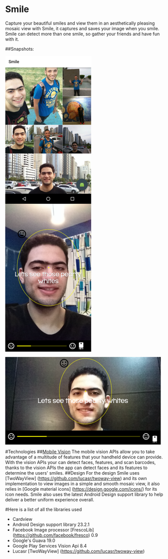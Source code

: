 # Smile
 Capture your beautiful smiles and view them in an aesthetically pleasing mosaic view with Smile, it captures and saves your image when you smile. Smile can detect more than one smile, so gather your friends and have fun with it.
 
 

##Snapshots:

<img src="https://raw.githubusercontent.com/m090009/Smile/master/ScreenShots/Screenshot_20160413-212923.jpg" 
     altr="Mosaic View"
     align="left" 
     height="471px" 
     width="274px"></img>
     
<img src="https://raw.githubusercontent.com/m090009/Smile/master/ScreenShots/Screenshot_20160413-213849.png" 
     altr="Camera View portrait"
     align="righ" 
     height="471px" 
     width="274px"></img>

<img src="https://raw.githubusercontent.com/m090009/Smile/master/ScreenShots/Screenshot_20160413-214002.png" 
     altr="Camera View landscape"
     align="center" 
     height="279px" 
     width="496"></img>


#Technologies
##[Mobile Vision](https://developers.google.com/vision/) 
The mobile vision APIs allow you to take advantage of a multitude of features that your handheld device can provide.
With the vision APIs your can detect faces, features, and scan barcodes, thanks to the vision APIs the app can detect 
faces and its features to determine the users' smiles.
##Design
For the design Smile uses [TwoWayView] (https://github.com/lucasr/twoway-view) and its own implementation to view images in a simple and smooth mosaic view, it also relies in [Google material icons] (https://design.google.com/icons/) for its icon needs. Smile also uses the latest Android Design support library to help deliver a better uniform experience overall.

#Here is a list of all the libraries used
  * Cardview
  * Android Design support library 23.2.1
  * Facebook Image processor [FrescoLib] (https://github.com/facebook/fresco) 0.9
  * Google's Guava 19.0
  * Google Play Services Vision Api 8.4
  * Lucasr [TwoWayView] (https://github.com/lucasr/twoway-view) 
